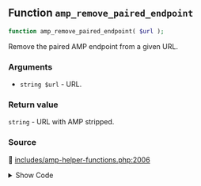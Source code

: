 ## Function `amp_remove_paired_endpoint`

```php
function amp_remove_paired_endpoint( $url );
```

Remove the paired AMP endpoint from a given URL.

### Arguments

* `string $url` - URL.

### Return value

`string` - URL with AMP stripped.

### Source

:link: [includes/amp-helper-functions.php:2006](/includes/amp-helper-functions.php#L2006-L2023)

<details>
<summary>Show Code</summary>

```php
function amp_remove_paired_endpoint( $url ) {
	$slug = amp_get_slug();

	// Strip endpoint, including /amp/, /amp/amp/, /amp/foo/.
	$url = preg_replace(
		sprintf(
			':(/%s(/[^/?#]+)?)+(?=/?(\?|#|$)):',
			preg_quote( $slug, ':' )
		),
		'',
		$url
	);

	// Strip query var, including ?amp, ?amp=1, etc.
	$url = remove_query_arg( $slug, $url );

	return $url;
}
```

</details>
